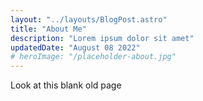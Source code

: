 ```yaml
---
layout: "../layouts/BlogPost.astro"
title: "About Me"
description: "Lorem ipsum dolor sit amet"
updatedDate: "August 08 2022"
# heroImage: "/placeholder-about.jpg"
---
```


Look at this blank old page